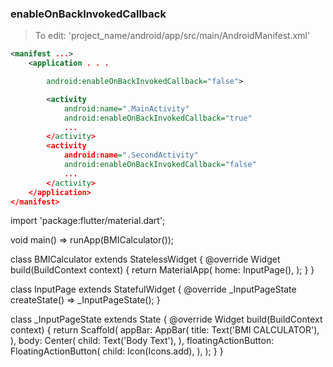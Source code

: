 ### enableOnBackInvokedCallback

> To edit: 'project_name/android/app/src/main/AndroidManifest.xml'

```xml
<manifest ...>
    <application . . .

        android:enableOnBackInvokedCallback="false">

        <activity
            android:name=".MainActivity"
            android:enableOnBackInvokedCallback="true"
            ...
        </activity>
        <activity
            android:name=".SecondActivity"
            android:enableOnBackInvokedCallback="false"
            ...
        </activity>
    </application>
</manifest>
```

import 'package:flutter/material.dart';

void main() => runApp(BMICalculator());

class BMICalculator extends StatelessWidget {
@override
Widget build(BuildContext context) {
return MaterialApp(
home: InputPage(),
);
}
}

class InputPage extends StatefulWidget {
@override
\_InputPageState createState() => \_InputPageState();
}

class \_InputPageState extends State<InputPage> {
@override
Widget build(BuildContext context) {
return Scaffold(
appBar: AppBar(
title: Text('BMI CALCULATOR'),
),
body: Center(
child: Text('Body Text'),
),
floatingActionButton: FloatingActionButton(
child: Icon(Icons.add),
),
);
}
}
